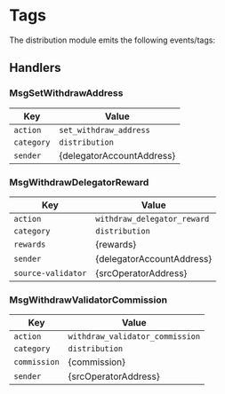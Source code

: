 # Tags

The distribution module emits the following events/tags:

## Handlers

### MsgSetWithdrawAddress

| Key        | Value                     |
|------------|---------------------------|
| `action`   | `set_withdraw_address`    |
| `category` | `distribution`            |
| `sender`   | {delegatorAccountAddress} |

### MsgWithdrawDelegatorReward

| Key                | Value                       |
|--------------------|-----------------------------|
| `action`           | `withdraw_delegator_reward` |
| `category`         | `distribution`              |
| `rewards`          | {rewards}                   |
| `sender`           | {delegatorAccountAddress}   |
| `source-validator` | {srcOperatorAddress}        |

### MsgWithdrawValidatorCommission

| Key          | Value                           |
|--------------|---------------------------------|
| `action`     | `withdraw_validator_commission` |
| `category`   | `distribution`                  |
| `commission` | {commission}                    |
| `sender`     | {srcOperatorAddress}            |
